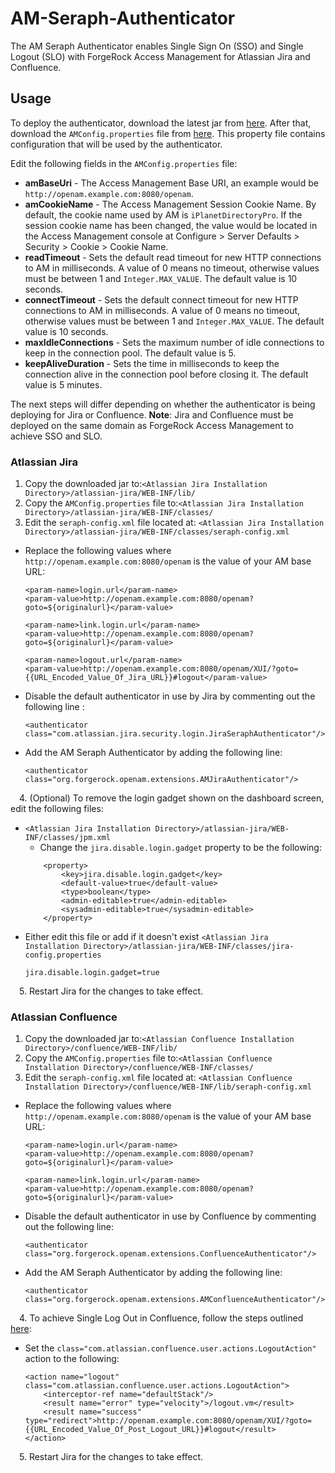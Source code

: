 # AM-Seraph-Authenticator

The AM Seraph Authenticator enables Single Sign On (SSO) and Single Logout (SLO) with ForgeRock Access Management
 for Atlassian Jira and Confluence.
 
## Usage

To deploy the authenticator, download the latest jar from [here](https://github.com/ForgeRock/AM-Seraph-Authenticator/releases/latest).
After that, download the `AMConfig.properties` file from [here](https://raw.githubusercontent.com/ForgeRock/AM-Seraph-Authenticator/master/AMConfig.properties).
This property file contains configuration that will be used by the authenticator.

Edit the following fields in the `AMConfig.properties` file:
* **amBaseUri** - The Access Management Base URI, an example would be `http://openam.example.com:8080/openam`.
* **amCookieName** - The Access Management Session Cookie Name. By default, the cookie name used by AM is
 `iPlanetDirectoryPro`. If the session cookie name has been changed, the value would be located in the Access Management
  console at Configure > Server Defaults > Security > Cookie > Cookie Name.
* **readTimeout** - Sets the default read timeout for new HTTP connections to AM in milliseconds. A value of 0 means no
 timeout, otherwise values must be between 1 and `Integer.MAX_VALUE`. The default value is 10 seconds.
* **connectTimeout** - Sets the default connect timeout for new HTTP connections to AM in milliseconds. A value of 0 means no
  timeout, otherwise values must be between 1 and `Integer.MAX_VALUE`. The default value is 10 seconds.
* **maxIdleConnections** - Sets the maximum number of idle connections to keep in the connection pool. The default
 value is 5.
* **keepAliveDuration** - Sets the time in milliseconds to keep the connection alive in the connection pool before
 closing it. The default value is 5 minutes.

The next steps will differ depending on whether the authenticator is being deploying for Jira or Confluence. **Note**: Jira and Confluence must be deployed on the same domain as ForgeRock Access Management to achieve SSO and SLO.
 
### Atlassian Jira

1. Copy the downloaded jar to:`<Atlassian Jira Installation Directory>/atlassian-jira/WEB-INF/lib/`
2. Copy the `AMConfig.properties` file to:`<Atlassian Jira Installation Directory>/atlassian-jira/WEB-INF/classes/`
3. Edit the `seraph-config.xml` file located at: `<Atlassian Jira Installation Directory>/atlassian-jira/WEB-INF/classes/seraph-config.xml`
  * Replace the following values where `http://openam.example.com:8080/openam` is the value of your AM base URL:
    ```
    <param-name>login.url</param-name>   
    <param-value>http://openam.example.com:8080/openam?goto=${originalurl}</param-value>
    
    <param-name>link.login.url</param-name>
    <param-value>http://openam.example.com:8080/openam?goto=${originalurl}</param-value>

    <param-name>logout.url</param-name>
    <param-value>http://openam.example.com:8080/openam/XUI/?goto={{URL_Encoded_Value_Of_Jira_URL}}#logout</param-value>
    ```
  * Disable the default authenticator in use by Jira by commenting out the following line :
    ```
    <authenticator class="com.atlassian.jira.security.login.JiraSeraphAuthenticator"/>
    ```
  * Add the AM Seraph Authenticator by adding the following line:
    ```
    <authenticator class="org.forgerock.openam.extensions.AMJiraAuthenticator"/>
    ```
 4\. (Optional) To remove the login gadget shown on the dashboard screen, edit the following files:
  * `<Atlassian Jira Installation Directory>/atlassian-jira/WEB-INF/classes/jpm.xml`
    * Change the `jira.disable.login.gadget` property to be the following:
    ```
        <property>
            <key>jira.disable.login.gadget</key>
            <default-value>true</default-value>
            <type>boolean</type>
            <admin-editable>true</admin-editable>
            <sysadmin-editable>true</sysadmin-editable>
        </property>
    ```
  * Either edit this file or add if it doesn't exist `<Atlassian Jira Installation Directory>/atlassian-jira/WEB-INF/classes/jira-config.properties`
    ```
    jira.disable.login.gadget=true
    ```
 5\. Restart Jira for the changes to take effect.
### Atlassian Confluence

1. Copy the downloaded jar to:`<Atlassian Confluence Installation Directory>/confluence/WEB-INF/lib/`
2. Copy the `AMConfig.properties` file to:`<Atlassian Confluence Installation Directory>/confluence/WEB-INF/classes/`
3. Edit the `seraph-config.xml` file located at: `<Atlassian Confluence Installation Directory>/confluence/WEB-INF/lib/seraph-config.xml`
  * Replace the following values where `http://openam.example.com:8080/openam` is the value of your AM base URL:
    ```
    <param-name>login.url</param-name>   
    <param-value>http://openam.example.com:8080/openam?goto=${originalurl}</param-value>
    
    <param-name>link.login.url</param-name>
    <param-value>http://openam.example.com:8080/openam?goto=${originalurl}</param-value>
    ```
  * Disable the default authenticator in use by Confluence by commenting out the following line:
    ```
    <authenticator class="org.forgerock.openam.extensions.ConfluenceAuthenticator"/>
    ```
  * Add the AM Seraph Authenticator by adding the following line:
    ```
    <authenticator class="org.forgerock.openam.extensions.AMConfluenceAuthenticator"/>
    ```
 4\. To achieve Single Log Out in Confluence, follow the steps outlined [here](https://confluence.atlassian.com/confkb/changing-the-destination-of-the-logout-link-225119623.html):
  * Set the `class="com.atlassian.confluence.user.actions.LogoutAction"` action to the following:
    ```
    <action name="logout" class="com.atlassian.confluence.user.actions.LogoutAction">
        <interceptor-ref name="defaultStack"/>
        <result name="error" type="velocity">/logout.vm</result>
        <result name="success" type="redirect">http://openam.example.com:8080/openam/XUI/?goto={{URL_Encoded_Value_Of_Post_Logout_URL}}#logout</result>
    </action>
    ```
 5\. Restart Jira for the changes to take effect.
   
